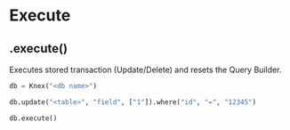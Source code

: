 # Execute

## .execute()

Executes stored transaction (Update/Delete) and resets the Query Builder.

```python
db = Knex("<db name>")

db.update("<table>", "field", ["1"]).where("id", "=", "12345")

db.execute()
```
